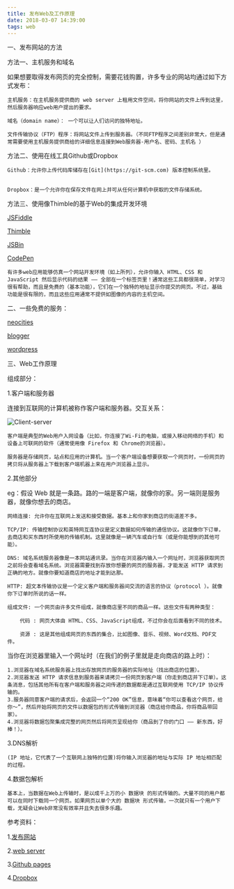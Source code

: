 ```yaml
---
title: 发布Web及工作原理
date: 2018-03-07 14:39:00
tags: web
---
```


一、发布网站的方法


方法一、主机服务和域名

如果想要取得发布网页的完全控制，需要花钱购置，许多专业的网站均通过如下方式发布：
	
	主机服务：在主机服务提供商的 web server 上租用文件空间，将你网站的文件上传到这里，然后服务器响应web用户提出的要求。
	
	域名（domain name）： 一个可以让人们访问的独特地址。
	
	文件传输协议（FTP）程序：将网站文件上传到服务器。（不同FTP程序之间差别非常大，但是通常需要使用主机服务提供商给的详细信息连接到Web服务器-用户名、密码、主机名 ）

方法二、使用在线工具Github或Dropbox

	Github：允许你上传代码库储存在[Git](https://git-scm.com) 版本控制系统里。
		
	
	Dropbox：是一个允许你在保存文件在网上并可从任何计算机中获取的文件存储系统。

方法三、使用像Thimble的基于Web的集成开发环境

[JSFiddle](https://jsfiddle.net/)  

[Thimble](https://thimble.webmaker.org/)

[JSBin](http://jsbin.com/)

[CodePen](https://codepen.io/)

	有许多web应用能够仿真一个网站开发环境（如上所列），允许你输入 HTML、CSS 和 JavaScript 然后显示代码的结果 —— 全部在一个标签页里！通常这些工具都很简单，对学习很有帮助，而且是免费的（基本功能），它们在一个独特的地址显示你提交的网页。不过，基础功能是很有限的，而且这些应用通常不提供如图像的内容的主机空间。

二、一些免费的服务：

[neocities](https://neocities.org)

[blogger](https://www.blogger.com)

[wordpress](https://zh-cn.wordpress.com)

三、Web工作原理

组成部分：

1.客户端和服务器

连接到互联网的计算机被称作客户端和服务器。交互关系：

![Client-server](Client-server.jpg)

	客户端是典型的Web用户入网设备（比如，你连接了Wi-Fi的电脑，或接入移动网络的手机）和设备上可联网的软件（通常使用像 Firefox 和 Chrome的浏览器）。
	
	服务器是存储网页，站点和应用的计算机。当一个客户端设备想要获取一个网页时，一份网页的拷贝将从服务器上下载到客户端机器上来在用户浏览器上显示。

2.其他部分

eg：假设 Web 就是一条路。路的一端是客户端，就像你的家。另一端则是服务器，就像你想去的商店。

	网络连接: 允许你在互联网上发送和接受数据。基本上和你家到商店的街道差不多。
	
	TCP/IP: 传输控制协议和英特网互连协议是定义数据如何传输的通信协议。这就像你下订单，去商店和买东西时所使用的传输机制。这里就像是一辆汽车或自行车（或是你能想到的其他可能）。
	
	DNS: 域名系统服务器像是一本网站通讯录。当你在浏览器内输入一个网址时，浏览器获取网页之前将会查看域名系统。浏览器需要找到存放你想要的网页的服务器，才能发送 HTTP 请求到正确的地方。就像你要知道商店的地址才能到达那。
	
	HTTP: 超文本传输协议是一个定义客户端和服务器间交流的语言的协议（protocol ）。就像你下订单时所说的话一样。
	
	组成文件: 一个网页由许多文件组成，就像商店里不同的商品一样。这些文件有两种类型：
	
		代码 : 网页大体由 HTML、CSS、JavaScript组成，不过你会在后面看到不同的技术。
		
		资源 : 这是其他组成网页的东西的集合，比如图像、音乐、视频、Word文档、PDF文件。

当你在浏览器里输入一个网址时（在我们的例子里就是走向商店的路上时）：

	1.浏览器在域名系统服务器上找出存放网页的服务器的实际地址（找出商店的位置）。
	2.浏览器发送 HTTP 请求信息到服务器来请拷贝一份网页到客户端（你走到商店并下订单）。这条消息，包括其他所有在客户端和服务器之间传递的数据都是通过互联网使用 TCP/IP 协议传输的。
	3.服务器同意客户端的请求后，会返回一个“200 OK”信息，意味着“你可以查看这个网页，给你～”，然后开始将网页的文件以数据包的形式传输到浏览器（商店给你商品，你将商品带回家）。
	4.浏览器将数据包聚集成完整的网页然后将网页呈现给你（商品到了你的门口 —— 新东西，好棒！）。

3.DNS解析

	(IP 地址，它代表了一个互联网上独特的位置)将你输入浏览器的地址与实际 IP 地址相匹配的过程。

4.数据包解析

	基本上，当数据在Web上传输时，是以成千上万的小 数据块 的形式传输的。大量不同的用户都可以在同时下载同一个网页。如果网页以单个大的 数据块 形式传输，一次就只有一个用户下载，无疑会让Web非常没有效率并且失去很多乐趣。








参考资料：

1.[发布网站](https://developer.mozilla.org/zh-CN/docs/Learn/Getting_started_with_the_web/Publishing_your_website)

2.[web server](https://developer.mozilla.org/en-US/docs/Learn/Common_questions/What_is_a_web_server)

3.[Github pages](https://pages.github.com)

4.[Dropbox](http://www.dropboxwiki.com/tips-and-tricks/host-websites-with-dropbox)